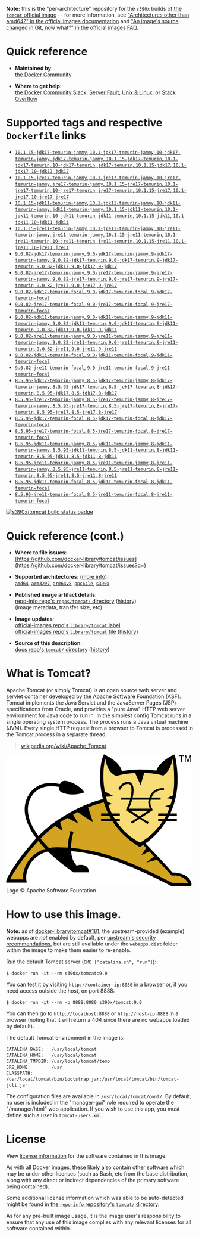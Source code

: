 <!--

********************************************************************************

WARNING:

    DO NOT EDIT "tomcat/README.md"

    IT IS AUTO-GENERATED

    (from the other files in "tomcat/" combined with a set of templates)

********************************************************************************

-->

**Note:** this is the "per-architecture" repository for the `s390x` builds of [the `tomcat` official image](https://hub.docker.com/_/tomcat) -- for more information, see ["Architectures other than amd64?" in the official images documentation](https://github.com/docker-library/official-images#architectures-other-than-amd64) and ["An image's source changed in Git, now what?" in the official images FAQ](https://github.com/docker-library/faq#an-images-source-changed-in-git-now-what).

# Quick reference

-	**Maintained by**:  
	[the Docker Community](https://github.com/docker-library/tomcat)

-	**Where to get help**:  
	[the Docker Community Slack](https://dockr.ly/comm-slack), [Server Fault](https://serverfault.com/help/on-topic), [Unix & Linux](https://unix.stackexchange.com/help/on-topic), or [Stack Overflow](https://stackoverflow.com/help/on-topic)

# Supported tags and respective `Dockerfile` links

-	[`10.1.15-jdk17-temurin-jammy`, `10.1-jdk17-temurin-jammy`, `10-jdk17-temurin-jammy`, `jdk17-temurin-jammy`, `10.1.15-jdk17-temurin`, `10.1-jdk17-temurin`, `10-jdk17-temurin`, `jdk17-temurin`, `10.1.15-jdk17`, `10.1-jdk17`, `10-jdk17`, `jdk17`](https://github.com/docker-library/tomcat/blob/db006b55b0394cc62c3adb162027aed9116f23a0/10.1/jdk17/temurin-jammy/Dockerfile)
-	[`10.1.15-jre17-temurin-jammy`, `10.1-jre17-temurin-jammy`, `10-jre17-temurin-jammy`, `jre17-temurin-jammy`, `10.1.15-jre17-temurin`, `10.1-jre17-temurin`, `10-jre17-temurin`, `jre17-temurin`, `10.1.15-jre17`, `10.1-jre17`, `10-jre17`, `jre17`](https://github.com/docker-library/tomcat/blob/db006b55b0394cc62c3adb162027aed9116f23a0/10.1/jre17/temurin-jammy/Dockerfile)
-	[`10.1.15-jdk11-temurin-jammy`, `10.1-jdk11-temurin-jammy`, `10-jdk11-temurin-jammy`, `jdk11-temurin-jammy`, `10.1.15-jdk11-temurin`, `10.1-jdk11-temurin`, `10-jdk11-temurin`, `jdk11-temurin`, `10.1.15-jdk11`, `10.1-jdk11`, `10-jdk11`, `jdk11`](https://github.com/docker-library/tomcat/blob/db006b55b0394cc62c3adb162027aed9116f23a0/10.1/jdk11/temurin-jammy/Dockerfile)
-	[`10.1.15-jre11-temurin-jammy`, `10.1-jre11-temurin-jammy`, `10-jre11-temurin-jammy`, `jre11-temurin-jammy`, `10.1.15-jre11-temurin`, `10.1-jre11-temurin`, `10-jre11-temurin`, `jre11-temurin`, `10.1.15-jre11`, `10.1-jre11`, `10-jre11`, `jre11`](https://github.com/docker-library/tomcat/blob/db006b55b0394cc62c3adb162027aed9116f23a0/10.1/jre11/temurin-jammy/Dockerfile)
-	[`9.0.82-jdk17-temurin-jammy`, `9.0-jdk17-temurin-jammy`, `9-jdk17-temurin-jammy`, `9.0.82-jdk17-temurin`, `9.0-jdk17-temurin`, `9-jdk17-temurin`, `9.0.82-jdk17`, `9.0-jdk17`, `9-jdk17`](https://github.com/docker-library/tomcat/blob/1c86d662d7e76c2ade78bfceac793ff9aa89df99/9.0/jdk17/temurin-jammy/Dockerfile)
-	[`9.0.82-jre17-temurin-jammy`, `9.0-jre17-temurin-jammy`, `9-jre17-temurin-jammy`, `9.0.82-jre17-temurin`, `9.0-jre17-temurin`, `9-jre17-temurin`, `9.0.82-jre17`, `9.0-jre17`, `9-jre17`](https://github.com/docker-library/tomcat/blob/1c86d662d7e76c2ade78bfceac793ff9aa89df99/9.0/jre17/temurin-jammy/Dockerfile)
-	[`9.0.82-jdk17-temurin-focal`, `9.0-jdk17-temurin-focal`, `9-jdk17-temurin-focal`](https://github.com/docker-library/tomcat/blob/1c86d662d7e76c2ade78bfceac793ff9aa89df99/9.0/jdk17/temurin-focal/Dockerfile)
-	[`9.0.82-jre17-temurin-focal`, `9.0-jre17-temurin-focal`, `9-jre17-temurin-focal`](https://github.com/docker-library/tomcat/blob/1c86d662d7e76c2ade78bfceac793ff9aa89df99/9.0/jre17/temurin-focal/Dockerfile)
-	[`9.0.82-jdk11-temurin-jammy`, `9.0-jdk11-temurin-jammy`, `9-jdk11-temurin-jammy`, `9.0.82-jdk11-temurin`, `9.0-jdk11-temurin`, `9-jdk11-temurin`, `9.0.82-jdk11`, `9.0-jdk11`, `9-jdk11`](https://github.com/docker-library/tomcat/blob/1c86d662d7e76c2ade78bfceac793ff9aa89df99/9.0/jdk11/temurin-jammy/Dockerfile)
-	[`9.0.82-jre11-temurin-jammy`, `9.0-jre11-temurin-jammy`, `9-jre11-temurin-jammy`, `9.0.82-jre11-temurin`, `9.0-jre11-temurin`, `9-jre11-temurin`, `9.0.82-jre11`, `9.0-jre11`, `9-jre11`](https://github.com/docker-library/tomcat/blob/1c86d662d7e76c2ade78bfceac793ff9aa89df99/9.0/jre11/temurin-jammy/Dockerfile)
-	[`9.0.82-jdk11-temurin-focal`, `9.0-jdk11-temurin-focal`, `9-jdk11-temurin-focal`](https://github.com/docker-library/tomcat/blob/1c86d662d7e76c2ade78bfceac793ff9aa89df99/9.0/jdk11/temurin-focal/Dockerfile)
-	[`9.0.82-jre11-temurin-focal`, `9.0-jre11-temurin-focal`, `9-jre11-temurin-focal`](https://github.com/docker-library/tomcat/blob/1c86d662d7e76c2ade78bfceac793ff9aa89df99/9.0/jre11/temurin-focal/Dockerfile)
-	[`8.5.95-jdk17-temurin-jammy`, `8.5-jdk17-temurin-jammy`, `8-jdk17-temurin-jammy`, `8.5.95-jdk17-temurin`, `8.5-jdk17-temurin`, `8-jdk17-temurin`, `8.5.95-jdk17`, `8.5-jdk17`, `8-jdk17`](https://github.com/docker-library/tomcat/blob/40654f4c9befbaf31ae774c82c76e0a7f0b0c2fc/8.5/jdk17/temurin-jammy/Dockerfile)
-	[`8.5.95-jre17-temurin-jammy`, `8.5-jre17-temurin-jammy`, `8-jre17-temurin-jammy`, `8.5.95-jre17-temurin`, `8.5-jre17-temurin`, `8-jre17-temurin`, `8.5.95-jre17`, `8.5-jre17`, `8-jre17`](https://github.com/docker-library/tomcat/blob/40654f4c9befbaf31ae774c82c76e0a7f0b0c2fc/8.5/jre17/temurin-jammy/Dockerfile)
-	[`8.5.95-jdk17-temurin-focal`, `8.5-jdk17-temurin-focal`, `8-jdk17-temurin-focal`](https://github.com/docker-library/tomcat/blob/40654f4c9befbaf31ae774c82c76e0a7f0b0c2fc/8.5/jdk17/temurin-focal/Dockerfile)
-	[`8.5.95-jre17-temurin-focal`, `8.5-jre17-temurin-focal`, `8-jre17-temurin-focal`](https://github.com/docker-library/tomcat/blob/40654f4c9befbaf31ae774c82c76e0a7f0b0c2fc/8.5/jre17/temurin-focal/Dockerfile)
-	[`8.5.95-jdk11-temurin-jammy`, `8.5-jdk11-temurin-jammy`, `8-jdk11-temurin-jammy`, `8.5.95-jdk11-temurin`, `8.5-jdk11-temurin`, `8-jdk11-temurin`, `8.5.95-jdk11`, `8.5-jdk11`, `8-jdk11`](https://github.com/docker-library/tomcat/blob/40654f4c9befbaf31ae774c82c76e0a7f0b0c2fc/8.5/jdk11/temurin-jammy/Dockerfile)
-	[`8.5.95-jre11-temurin-jammy`, `8.5-jre11-temurin-jammy`, `8-jre11-temurin-jammy`, `8.5.95-jre11-temurin`, `8.5-jre11-temurin`, `8-jre11-temurin`, `8.5.95-jre11`, `8.5-jre11`, `8-jre11`](https://github.com/docker-library/tomcat/blob/40654f4c9befbaf31ae774c82c76e0a7f0b0c2fc/8.5/jre11/temurin-jammy/Dockerfile)
-	[`8.5.95-jdk11-temurin-focal`, `8.5-jdk11-temurin-focal`, `8-jdk11-temurin-focal`](https://github.com/docker-library/tomcat/blob/40654f4c9befbaf31ae774c82c76e0a7f0b0c2fc/8.5/jdk11/temurin-focal/Dockerfile)
-	[`8.5.95-jre11-temurin-focal`, `8.5-jre11-temurin-focal`, `8-jre11-temurin-focal`](https://github.com/docker-library/tomcat/blob/40654f4c9befbaf31ae774c82c76e0a7f0b0c2fc/8.5/jre11/temurin-focal/Dockerfile)

[![s390x/tomcat build status badge](https://img.shields.io/jenkins/s/https/doi-janky.infosiftr.net/job/multiarch/job/s390x/job/tomcat.svg?label=s390x/tomcat%20%20build%20job)](https://doi-janky.infosiftr.net/job/multiarch/job/s390x/job/tomcat/)

# Quick reference (cont.)

-	**Where to file issues**:  
	[https://github.com/docker-library/tomcat/issues](https://github.com/docker-library/tomcat/issues?q=)

-	**Supported architectures**: ([more info](https://github.com/docker-library/official-images#architectures-other-than-amd64))  
	[`amd64`](https://hub.docker.com/r/amd64/tomcat/), [`arm32v7`](https://hub.docker.com/r/arm32v7/tomcat/), [`arm64v8`](https://hub.docker.com/r/arm64v8/tomcat/), [`ppc64le`](https://hub.docker.com/r/ppc64le/tomcat/), [`s390x`](https://hub.docker.com/r/s390x/tomcat/)

-	**Published image artifact details**:  
	[repo-info repo's `repos/tomcat/` directory](https://github.com/docker-library/repo-info/blob/master/repos/tomcat) ([history](https://github.com/docker-library/repo-info/commits/master/repos/tomcat))  
	(image metadata, transfer size, etc)

-	**Image updates**:  
	[official-images repo's `library/tomcat` label](https://github.com/docker-library/official-images/issues?q=label%3Alibrary%2Ftomcat)  
	[official-images repo's `library/tomcat` file](https://github.com/docker-library/official-images/blob/master/library/tomcat) ([history](https://github.com/docker-library/official-images/commits/master/library/tomcat))

-	**Source of this description**:  
	[docs repo's `tomcat/` directory](https://github.com/docker-library/docs/tree/master/tomcat) ([history](https://github.com/docker-library/docs/commits/master/tomcat))

# What is Tomcat?

Apache Tomcat (or simply Tomcat) is an open source web server and servlet container developed by the Apache Software Foundation (ASF). Tomcat implements the Java Servlet and the JavaServer Pages (JSP) specifications from Oracle, and provides a "pure Java" HTTP web server environment for Java code to run in. In the simplest config Tomcat runs in a single operating system process. The process runs a Java virtual machine (JVM). Every single HTTP request from a browser to Tomcat is processed in the Tomcat process in a separate thread.

> [wikipedia.org/wiki/Apache_Tomcat](https://en.wikipedia.org/wiki/Apache_Tomcat)

![logo](https://raw.githubusercontent.com/docker-library/docs/8e31eb93a02d504d0cfe1da435aa31b377fc627d/tomcat/logo.png)Logo &copy; Apache Software Fountation

# How to use this image.

**Note:** as of [docker-library/tomcat#181](https://github.com/docker-library/tomcat/pull/181), the upstream-provided (example) webapps are *not* enabled by default, per [upstream's security recommendations](https://tomcat.apache.org/tomcat-9.0-doc/security-howto.html#Default_web_applications), but are still available under the `webapps.dist` folder within the image to make them easier to re-enable.

Run the default Tomcat server (`CMD ["catalina.sh", "run"]`):

```console
$ docker run -it --rm s390x/tomcat:9.0
```

You can test it by visiting `http://container-ip:8080` in a browser or, if you need access outside the host, on port 8888:

```console
$ docker run -it --rm -p 8888:8080 s390x/tomcat:9.0
```

You can then go to `http://localhost:8888` or `http://host-ip:8888` in a browser (noting that it will return a 404 since there are no webapps loaded by default).

The default Tomcat environment in the image is:

	CATALINA_BASE:   /usr/local/tomcat
	CATALINA_HOME:   /usr/local/tomcat
	CATALINA_TMPDIR: /usr/local/tomcat/temp
	JRE_HOME:        /usr
	CLASSPATH:       /usr/local/tomcat/bin/bootstrap.jar:/usr/local/tomcat/bin/tomcat-juli.jar

The configuration files are available in `/usr/local/tomcat/conf/`. By default, no user is included in the "manager-gui" role required to operate the "/manager/html" web application. If you wish to use this app, you must define such a user in `tomcat-users.xml`.

# License

View [license information](https://www.apache.org/licenses/LICENSE-2.0) for the software contained in this image.

As with all Docker images, these likely also contain other software which may be under other licenses (such as Bash, etc from the base distribution, along with any direct or indirect dependencies of the primary software being contained).

Some additional license information which was able to be auto-detected might be found in [the `repo-info` repository's `tomcat/` directory](https://github.com/docker-library/repo-info/tree/master/repos/tomcat).

As for any pre-built image usage, it is the image user's responsibility to ensure that any use of this image complies with any relevant licenses for all software contained within.
